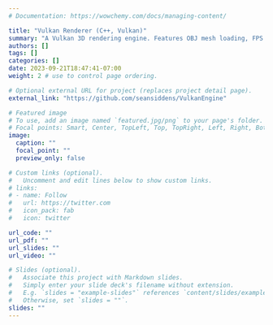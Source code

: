 ```yaml
---
# Documentation: https://wowchemy.com/docs/managing-content/

title: "Vulkan Renderer (C++, Vulkan)"
summary: "A Vulkan 3D rendering engine. Features OBJ mesh loading, FPS and acrball camera systems, PBR and Blinn Phong materials, point, directional, and cubemap lighting."
authors: []
tags: []
categories: []
date: 2023-09-21T18:47:41-07:00
weight: 2 # use to control page ordering.

# Optional external URL for project (replaces project detail page).
external_link: "https://github.com/seansiddens/VulkanEngine"

# Featured image
# To use, add an image named `featured.jpg/png` to your page's folder.
# Focal points: Smart, Center, TopLeft, Top, TopRight, Left, Right, BottomLeft, Bottom, BottomRight.
image:
  caption: ""
  focal_point: ""
  preview_only: false

# Custom links (optional).
#   Uncomment and edit lines below to show custom links.
# links:
# - name: Follow
#   url: https://twitter.com
#   icon_pack: fab
#   icon: twitter

url_code: ""
url_pdf: ""
url_slides: ""
url_video: ""

# Slides (optional).
#   Associate this project with Markdown slides.
#   Simply enter your slide deck's filename without extension.
#   E.g. `slides = "example-slides"` references `content/slides/example-slides.md`.
#   Otherwise, set `slides = ""`.
slides: ""
---
```

